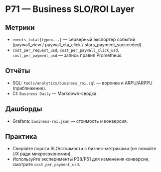 # P71 — Business SLO/ROI Layer

## Метрики
- `events_total{type=...}` — серверный экспортер событий (paywall_view / paywall_cta_click / stars_payment_succeeded).
- `cost_per_request_usd`, `cost_per_paywall_click_usd`, `cost_per_payment_usd` — запись правил Prometheus.

## Отчёты
- SQL: `tools/analytics/business_roi.sql` — воронка и ARPU/ARPPU (приближение).
- CI: `Business Daily` — Markdown-сводка.

## Дашборды
- Grafana: `business-roi.json` — стоимость и конверсия.

## Практика
- Сверяйте пороги SLO/стоимости с бизнес-метриками (не ломайте UX ради микросэкономии).
- Используйте эксперименты P38/P51 для изменения конверсии, смотрите `cost_per_payment_usd`.

